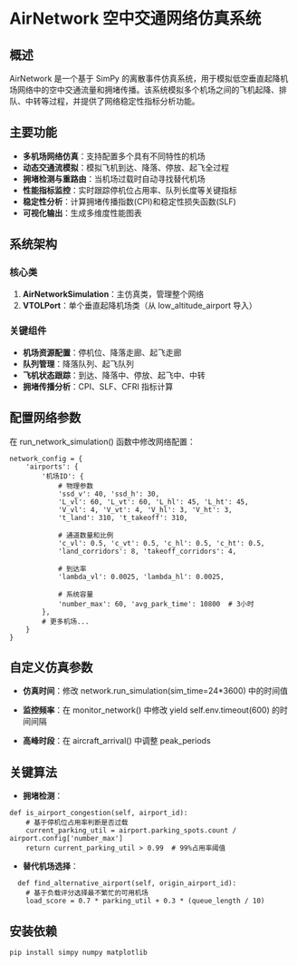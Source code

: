 # AirNetwork 空中交通网络仿真系统

## 概述

AirNetwork 是一个基于 SimPy 的离散事件仿真系统，用于模拟低空垂直起降机场网络中的空中交通流量和拥堵传播。该系统模拟多个机场之间的飞机起降、排队、中转等过程，并提供了网络稳定性指标分析功能。

## 主要功能

- **多机场网络仿真**：支持配置多个具有不同特性的机场
- **动态交通流模拟**：模拟飞机到达、降落、停放、起飞全过程
- **拥堵检测与重路由**：当机场过载时自动寻找替代机场
- **性能指标监控**：实时跟踪停机位占用率、队列长度等关键指标
- **稳定性分析**：计算拥堵传播指数(CPI)和稳定性损失函数(SLF)
- **可视化输出**：生成多维度性能图表

## 系统架构

### 核心类

1. **AirNetworkSimulation**：主仿真类，管理整个网络
2. **VTOLPort**：单个垂直起降机场类（从 low_altitude_airport 导入）

### 关键组件

- **机场资源配置**：停机位、降落走廊、起飞走廊
- **队列管理**：降落队列、起飞队列
- **飞机状态跟踪**：到达、降落中、停放、起飞中、中转
- **拥堵传播分析**：CPI、SLF、CFRI 指标计算

## 配置网络参数
在 run_network_simulation() 函数中修改网络配置：
```
network_config = {
    'airports': {
        '机场ID': {
            # 物理参数
            'ssd_v': 40, 'ssd_h': 30,
            'L_vl': 60, 'L_vt': 60, 'L_hl': 45, 'L_ht': 45,
            'V_vl': 4, 'V_vt': 4, 'V_hl': 3, 'V_ht': 3,
            't_land': 310, 't_takeoff': 310,
            
            # 通道数量和比例
            'c_vl': 0.5, 'c_vt': 0.5, 'c_hl': 0.5, 'c_ht': 0.5,
            'land_corridors': 8, 'takeoff_corridors': 4,
            
            # 到达率
            'lambda_vl': 0.0025, 'lambda_hl': 0.0025,
            
            # 系统容量
            'number_max': 60, 'avg_park_time': 10800  # 3小时
        },
        # 更多机场...
    }
}
```

## 自定义仿真参数
- **仿真时间**：修改 network.run_simulation(sim_time=24*3600) 中的时间值

- **监控频率**：在 monitor_network() 中修改 yield self.env.timeout(600) 的时间间隔

- **高峰时段**：在 aircraft_arrival() 中调整 peak_periods

## 关键算法
- **拥堵检测**：
```
def is_airport_congestion(self, airport_id):
    # 基于停机位占用率判断是否过载
    current_parking_util = airport.parking_spots.count / airport.config['number_max']
    return current_parking_util > 0.99  # 99%占用率阈值
```

- **替代机场选择**：
```
  def find_alternative_airport(self, origin_airport_id):
    # 基于负载评分选择最不繁忙的可用机场
    load_score = 0.7 * parking_util + 0.3 * (queue_length / 10)
```

## 安装依赖

```bash
pip install simpy numpy matplotlib
